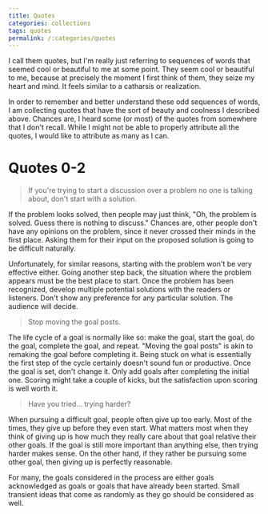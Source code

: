 ```yaml
---
title: Quotes
categories: collections
tags: quotes
permalink: /:categories/quotes
---
```


I call them quotes, but I'm really just referring to sequences of words that
seemed cool or beautiful to me at some point. They seem cool or beautiful to me,
because at precisely the moment I first think of them, they seize my heart and
mind. It feels similar to a catharsis or realization.

In order to remember and better understand these odd sequences of words, I am
collecting quotes that have the sort of beauty and coolness I described above.
Chances are, I heard some (or most) of the quotes from somewhere that I don't
recall. While I might not be able to properly attribute all the quotes, I would
like to attribute as many as I can.

# Quotes 0-2

> If you're trying to start a discussion over a problem no one is talking about,
> don't start with a solution.

If the problem looks solved, then people may just think, "Oh, the problem is
solved. Guess there is nothing to discuss." Chances are, other people don't have
any opinions on the problem, since it never crossed their minds in the first
place. Asking them for their input on the proposed solution is going to be
difficult naturally.

Unfortunately, for similar reasons, starting with the problem won't be very
effective either. Going another step back, the situation where the problem
appears must be the best place to start. Once the problem has been recognized,
develop multiple potential solutions with the readers or listeners. Don't show
any preference for any particular solution. The audience will decide.

> Stop moving the goal posts.

The life cycle of a goal is normally like so: make the goal, start the goal, do
the goal, complete the goal, and repeat. "Moving the goal posts" is akin to
remaking the goal before completing it. Being stuck on what is essentially the
first step of the cycle certainly doesn't sound fun or productive. Once the goal
is set, don't change it. Only add goals after completing the initial one.
Scoring might take a couple of kicks, but the satisfaction upon scoring is well
worth it.

> Have you tried... trying harder?

When pursuing a difficult goal, people often give up too early. Most of the
times, they give up before they even start. What matters most when they think of
giving up is how much they really care about that goal relative their other
goals. If the goal is still more important than anything else, then trying
harder makes sense. On the other hand, if they rather be pursuing some other
goal, then giving up is perfectly reasonable.

For many, the goals considered in the process are either goals acknowledged as
goals or goals that have already been started. Small transient ideas that come
as randomly as they go should be considered as well.